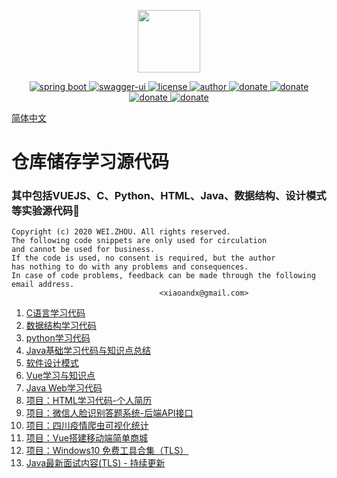 

<p align="center">
  <img width="100" src="https://image.xiaoandx.club/logo.png">
</p>
<p align="center">
  <a href="https://github.com/spring-projects/spring-boot">
    <img src="https://img.shields.io/badge/Spring%20Boot-2.0.0-brightgreen" alt="spring boot">
  </a>
  <a href="https://swagger.io/tools/swagger-ui">
    <img src="https://img.shields.io/badge/swagger--ui-2.8.0-brightgreen.svg" alt="swagger-ui">
  </a>
  <a href="https://github.com/PanJiaChen/vue-element-admin/blob/master/LICENSE">
    <img src="https://img.shields.io/github/license/mashape/apistatus.svg" alt="license">
  </a>
  <a href="https://blog.xiaoandx.club">
    <img src="https://img.shields.io/badge/author-WEI.ZHOU-brightgreen.svg" alt="author">
  </a>
  <a href="https://github.com/xiaoandx/exam">
    <img src="https://img.shields.io/badge/versions-1.0-brightgreen" alt="donate">
  </a>
   <a href="https://www.oracle.com/java">
    <img src="https://img.shields.io/badge/JDK-1.8-brightgreen" alt="donate">
  </a>
   <a href="https://www.python.org/">
    <img src="https://img.shields.io/badge/Python-3.6-brightgreen" alt="donate">
  </a>
  <a href="https://cn.vuejs.org/">
    <img src="https://img.shields.io/badge/Vue-3-brightgreen" alt="donate">
  </a>
</p>



 [简体中文](/)




# 仓库储存学习源代码

### 其中包括VUEJS、C、Python、HTML、Java、数据结构、设计模式等实验源代码🎈

```
Copyright (c) 2020 WEI.ZHOU. All rights reserved.                           
The following code snippets are only used for circulation 
and cannot be used for business.     
If the code is used, no consent is required, but the author
has nothing to do with any problems and consequences.                                                                               
In case of code problems, feedback can be made through the following email address.         
​                                 <xiaoandx@gmail.com>  
```



01. [C语言学习代码](/C_Code/basics)
02. [数据结构学习代码](/C_Code)
03. [python学习代码](/Python_Code)
04. [Java基础学习代码与知识点总结](/Java_code/javaBasicsCode/doc)
05. [软件设计模式](/Java_code/designPattern)
06. [Vue学习与知识点](/vue_code/elementaryKnowledge)
07. [Java Web学习代码](/Java_code/JavaWeb)
08. [项目：HTML学习代码-个人简历](/HTML_Code)
09. [项目：微信人脸识别答题系统-后端API接口](/examination)
10. [项目：四川疫情爬虫可视化统计](https://github.com/xiaoandx/reptile)
11. [项目：Vue搭建移动端简单商城](/vue_code/project)
12. [项目：Windows10 免费工具合集（TLS）](/Others)
13. [Java最新面试内容(TLS) - 持续更新](https://blog.xiaoandx.club/categories/Java%E9%9D%A2%E8%AF%95/)
